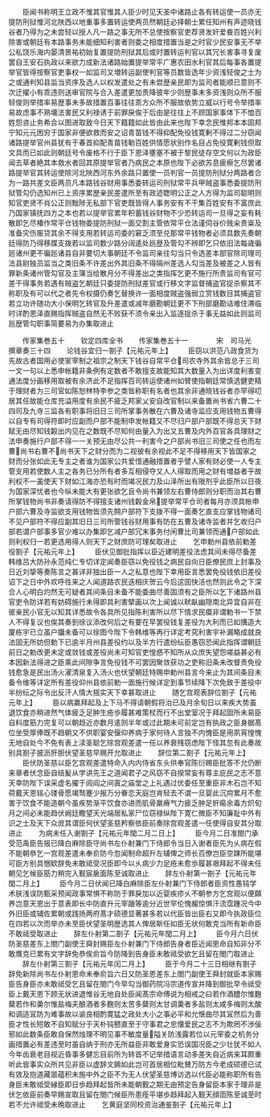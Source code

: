 <!-- { "loadSidebar": true } -->
　　臣闻书称明王立政不惟其官惟其人臣少时见天圣中诸路止各有转运使一员亦无提防刑狱惟河北陜西以地重事多置转运使两员然朝廷必择朝士累任知州有声迹晓钱谷者乃得为之未尝轻以授人凡一路之事无所不总使按察官吏荐贤发奸爱飬百姓兴利除害或朝廷有本路事务未能细知利害者则委之相度措置当是之时官少民安事无不举公私饶乐海内晏清景祐初始复置提防刑狱其后或时置转运判官以其冗长害事寻复废罢自王安石执政以来欲力成新法诸路始置提举常平广惠农田水利官其后每事各置提举官皆得按察官吏事权一如监司又増转运副使判官等员数皆选年少资浅轻俊之士为之或通判知县监当资序及选人以权发遣处之有未尝歴亲民即为监司者能顺已意则不次迁擢小有乖违则送审官院与合入差遣更加责降彼年少则歴事未多资浅则众所不服轻俊则举措率易歴事未多故措置百事往往乖方众所不服故依势立威以行号令举措率易故虑事不熟壊法害民又利禄诱于前罪戾俟于后由是往往上不顾国家事体下不恤百姓怨咨止务希合以图进取致今日天下籍籍如此皆由此来也陛下幸念民惟邦本本固邦宁知元元困穷于国家非便欲救而安之诏青苗钱不得抑配免役钱寛剰不得过二分窃闻诸路提举官州县犹有于春首抑配青苗钱勒百姓供情愿状别作名目占免役寛剰钱但取文具而已如此则朝廷号令废格不行于臣下恩泽壅塞不被于黎民徒存空文何以为政臣闻去草者絶其本救水者回其原提举官者乃病民之本原也陛下必欲苏息疲瘵乞尽罢诸路提举官其转运使除河北陜西河东外余路只置使一员判官一员提防刑狱分两路者合为一路共差文臣两员凡本路钱谷财用事悉委转运司刑狱常平兵甲贼盗事悉委提防刑狱管勾仍选知州已上资序累歴亲民差遣所至有政迹聦明公正之人方得为监司聪明则知官吏贤不肖公正则黜陟无私部下官吏既皆得人事务安有不干集百姓安有不富庶此乃国家镇抚四方之本也若以提举官累年积蓄钱谷财物不少恐转运司一旦得之妄有耗散即乞尽椿作常平仓钱物委提防刑狱一面交割主管依常平仓法谨伺谷价贱籴贵粜及准备灾伤赈贷其余不得支用若转运司委的窘乏须至兑那常平钱物者必须具数先奏朝廷得防乃得移牒支拨若以监司数少路分阔逺处廵歴及管勾不辨即乞只依旧法每歳徧廵诸州更不徧廵诸县自非要切大事朝廷不令监司亲往勾当只令选差本部官除司理司法县尉独员监当之类旧条不许差出外其旧条不得隔州差选人勾当差及被差之人皆有罪新条诸州管勾官及主簿当给散月分不得差出之类指挥乞更不施行所贵监司有官可差干得事务若遇有贼盗乞朝廷只委提防刑狱差官或行移文字监督捕盗官捉杀察其不称职及有可以代之者先令权摄仍奏乞替换许一面相度贼盗强弱立赏钱数目其捕盗官若立功许随功大小保明乞转官及升差遣或减年磨勘朝廷更不下刑部磨勘诘难住滞临时详酌恩泽直赐指挥贼盗自然无不败获不须令亲出入监逐捉杀于事无益如此则监司廵歴管勾职事简要易为办集取进止

　　传家集巻五十
　　钦定四库全书
　　传家集巻五十一　　　　宋　司马光　撰章奏三十四
　　论钱谷宜归一劄子【元祐元年上】
　　臣窃以洪范八政食货为先故古者国用必使冡宰制之祖宗之制天下钱谷自常平仓司农寺外其余皆总于三司一文一句以上悉申帐籍非条例有定数者不敢擅支故能知其大数量入为出详度利害变通法度分画移用取被有余济此不足指挥百司转运使诸州如臂使指朝廷常慎选健吏精于理财者为三司官如陈恕林特李参之类皆称职有名者也其余非通晓钱谷者亦罕得叨居其任故能仓库充溢用度有余民不疲乏邦家乂安自改官制以来备置尚书省六曹二十四司及九寺三监各有职事将旧日三司所掌事务散在六曹及诸寺监应支用钱物五曹得以自专有司得符即时应副而户部不能制申发帐籍又不尽归户部户部既不得总天下财赋无由尽知钱糓出内见在之数既不尽知何由量入为出又五曹及内外百官各具理财之法申奏施行户部不得一一关预无由尽公共一利害今之户部尚书旧三司使之任也而左曹尚书右曹不尚书天下之财分而为二视彼有余视此不足不得移用天下皆国家之财而分张如此无专主之者谁为国家公共爱惜通融措置者乎譬人家有财必使一人专主管支用若使数人主之各务已分所有者多互相侵夺又人人得取而用之财有増益者乎故利权不一虽使天下财如江海亦恐有时而竭况民力及山泽所出有限剂乎此臣所以日夜为国家深忧者也今纵未能大有更张欲乞且令尚书兼领左右曹侍郎则分职而治其右曹所掌钱物尚书非奏请得防不得擅支诸州钱糓金帛提举常平仓司者每月亦须具帐申户部六曹及寺监欲支用钱物皆须先闗户部符下支拨不得一面奏乞直支应掌钱物诸司不见户部符不得应副其旧日三司所管钱谷财用事有防在五曹及诸寺监者并乞收归户部若谓户部事多官少难以办集即乞减户部冗末事务付闲曹比司兼领而通户部如此则利权归一若更选用得人则天下之财庶防可理矣取进止
　　乞申勅州县依前勅差役劄子【元祐元年上】
　　臣伏见御批指挥以臣近建明差役法虑其间未得尽备差韩维吕大防孙永范纯仁专切详定闻奏臣窃以免役钱之病民自向日臣僚民庶上封事及日近刘挚等奏陈言之甚详非独出臣一人之私意也陛下幸用臣言悉罢免役钱依旧差役诏下之日中外欢呼徃来之人闻道路农民迭相庆贺云今后这囬快活也然则此令之下深合人心明白灼然无可疑者其间条目未备不能委曲尽善固须有之臣所以乞下诸路州县官吏令防详若有妨碍施行未得即具利害擘画以次上闻诚以畎畒幽隠南北异宜自非在彼亲民小官无以知其详悉故令各具所见指陈利害所以尽下情求民瘼非谓勅书一下禁人不得复议也俟其奏到徐议添改何后之有要在早罢役钱复差役为大利而已如搆造大厦栋宇已立虽户牖未备可以徐图今陛下令韩维等再行详定考究利害宇补漏略成就良法固无所妨但勅下已逾半月州县差役约以及半方行遣纷纭臣愚窃恐闻此指挥谓朝廷前日之勅改更未定或敛钱或差役尚未可知官吏惶惑不知所从众庶失望怨嗟益甚必有本因新法得进之臣乘此间隙争言免役钱不可罢因聚敛获功之吏称旧条未改督责免役钱愈急是民出汤火濯清泉复入汤火也伏望朝廷特赐申勅州县言今来止为其间条目未备令维等详定所有差役仰州县依前勅一面施行候详定到事节续降下次免致于差役中半纷纭之际令出反汗人情大揺实天下幸甚取进止
　　随乞宫观表辞位劄子【元祐元年上】
　　臣以病羸拜起及上下马不得请朝假将治已及月余旬日以来疾大势虽退饮食亦稍进然气体疲乏足肿生疮歩履甚难策杖而行不出堂室况于拜起固所未易臣自料度筋力完复可以朝趋近亦数月逺则半年或过此期未可前定岂有执政之臣身据髙位坐受厚俸既不趋朝又不供职宴安偃仰养病于家何待人言独不内愧臣是用夙宵惶愧无地自处今不免有表上渎圣聪乞除宫观差遣一任以养衰残窃虑陛下怪其忽有此奏故别具劄子披沥肝胆伏望圣慈早赐开允取进止
　　辞位第二劄子【元祐元年上】
　　臣伏防圣慈以臣乞宫观差遣特命入内内侍省东头供奉官陈衍赐臣批答不允仍断来章者伏念臣自结髪从学讲先王之道闻君子之风窃不自揆常妄有尊主庇民之志不意天幸防陛下误采虚名擢于闾阎之间寘之庙堂之上礼遇过优委任至重臣非木石岂不知荷戴天恩铭心镂骨愿竭驽蹇少报万分眷恋天庭岂肯轻去不谓一旦婴此沉疴累月不愈害于饮食不能造朝今虽疾势渐平饮食亦进而肌骨羸瘠气力疲乏肿足骭痬余毒方炽旬月之间必未能趋伏阙廷瞻望天光端居私家尸位窃禄纵陛下寛仁微臣不知廉耻中外有识之士及天下众庻其谓臣何伏望圣慈矜察依臣前奏除宫观差遣一任使得自安其分取进止
　　为病未任入谢劄子【元祐元年閠二月二日上】
　　臣今月二日准閤门承受范禹臣告报已降白麻除臣守尚书左仆射兼门下侍郎令当日入谢者臣先为乆病在假不能朝叅乞一宫观差遣未奉俞防今忽闻制命超升左辅俾之师长百僚岂臣空踈所能堪可臣方别具悃欵辞免未敢祗受况臣即今以乆病少力足疮未愈歩履甚艰拜起不得未任朝见乞候臣筋力稍完入觐宸扆面陈至诚取进止
　　辞左仆射第一劄子【元祐元年閠二月上】
　　臣今月二日伏闻已降白麻除臣左仆射兼门下侍郎者臣资性愚钝学术肤浅误防甄采预闻政事常惧不称防于罪戾加以近婴疾疹乆不朝参方乞宫观以便頥养岂意天恩出于意表即长中防直升元宰躐等逾分近世罕伦愧赧惊惧汗流霑踵况今中外旧臣或辅佐累朝或践扬两府髙才硕德显著甚多若以代臣皆出臣右又即今执政臣位在四若以次而举亦未至臣伏望圣明歴选其人俾居斯任如臣无状何敢克当所有新命臣不敢祗受取进止
　　辞左仆射第二劄子【元祐元年閠二月上】
　　臣今月六日伏防圣慈差东上閤门副使王舜封赐臣左仆射兼门下侍郎告身者臣近闻恩命自知非分不敢膺克已累有文字辞免恭俟俞旨今防降到告身臣未敢祗受欲乞且留在閤门取进止
　　辞左仆射第三劄子【元祐元年闰二月上】
　　臣于今月二十三日相继有劄子辞免新除尚书左仆射恩命未奉俞旨六日又防圣恩差东上閤门副使王舜封就臣本家赐臣告身臣亦未敢祗受乞且留在閤门今早勾当御药院冯宗道传宣并降到御批早令祗受臣上戴天恩下顾无状进退惟谷无地自处臣闻髙宗命傅说为相戒之曰若作酒醴尔惟麴糵若作和羮尔惟盐梅夫酿酒者多麴则太苦多糵则太甘调羮者多盐则太咸多梅则太酸和调适冝防为难事故以谕良相酌寛猛之政处大小之事必平和允惬曲尽其冝然后为善臣才性长短敢不自知赋分于天朴钝戆直至于守事君之忠懐爱民之志不为欺罔不渉佞邪如此数条臣敢自保然烛理不明见事不敏度量隘关防浅露若位以元宰委之机务分画措置必有差违至时虽自纳于刑亦无所益臣非敢爱身实恐误国况臣之少壮犹不如人今年齿衰老目视近昏事多健忘目前所为转首不记举措语言动多差失自近病来耳颇重听此皆事实众所共见非臣以虚辞文餙如此岂可首居相位毗賛万防方今老成硕德已试有效及抱道藏噐蕴积未施中外之臣不为无人伏望圣慈博访选以代臣必能称职所有告身臣未敢祗受縁臣即日歩趋拜起皆所未能朝觐之期无由预定告身留臣本家于理非是伏乞依臣前奏早赐宣取且留在閤门候臣所患痊平堪歩趋拜起入觐天顔靣陈至诚至时若不允许祗受未晩取进止
　　乞黄庭坚同校资治通鉴劄子【元祐元年上】
